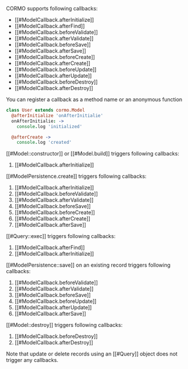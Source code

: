 CORMO supports following callbacks:

* [[#ModelCallback.afterInitialize]]
* [[#ModelCallback.afterFind]]
* [[#ModelCallback.beforeValidate]]
* [[#ModelCallback.afterValidate]]
* [[#ModelCallback.beforeSave]]
* [[#ModelCallback.afterSave]]
* [[#ModelCallback.beforeCreate]]
* [[#ModelCallback.afterCreate]]
* [[#ModelCallback.beforeUpdate]]
* [[#ModelCallback.afterUpdate]]
* [[#ModelCallback.beforeDestroy]]
* [[#ModelCallback.afterDestroy]]

You can register a callback as a method name or an anonymous function

```coffeescript
class User extends cormo.Model
  @afterInitialize 'onAfterInitialie'
  onAfterInitialie: ->
    console.log 'initialized'

  @afterCreate ->
    console.log 'created'
```

[[#Model::constructor]] or [[#Model.build]] triggers following callbacks:

1. [[#ModelCallback.afterInitialize]]

[[#ModelPersistence.create]] triggers following callbacks:

1. [[#ModelCallback.afterInitialize]]
2. [[#ModelCallback.beforeValidate]]
3. [[#ModelCallback.afterValidate]]
4. [[#ModelCallback.beforeSave]]
5. [[#ModelCallback.beforeCreate]]
6. [[#ModelCallback.afterCreate]]
7. [[#ModelCallback.afterSave]]

[[#Query::exec]] triggers following callbacks:

1. [[#ModelCallback.afterFind]]
2. [[#ModelCallback.afterInitialize]]

[[#ModelPersistence::save]] on an existing record triggers following callbacks:

1. [[#ModelCallback.beforeValidate]]
2. [[#ModelCallback.afterValidate]]
3. [[#ModelCallback.beforeSave]]
4. [[#ModelCallback.beforeUpdate]]
5. [[#ModelCallback.afterUpdate]]
6. [[#ModelCallback.afterSave]]

[[#Model::destroy]] triggers following callbacks:

1. [[#ModelCallback.beforeDestroy]]
2. [[#ModelCallback.afterDestroy]]

Note that update or delete records using an [[#Query]] object does not trigger any callbacks.
